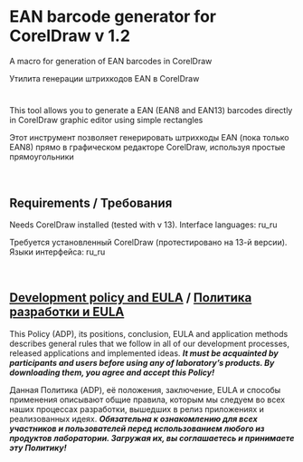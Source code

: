 # EAN barcode generator for CorelDraw v 1.2


A macro for generation of EAN barcodes in CorelDraw

Утилита генерации штрихкодов EAN в CorelDraw


#

This tool allows you to generate a EAN (EAN8 and EAN13) barcodes directly
in CorelDraw graphic editor using simple rectangles

Этот инструмент позволяет генерировать штрихкоды EAN (пока только EAN8)
прямо в графическом редакторе CorelDraw, используя простые прямоугольники

&nbsp;



## Requirements / Требования

Needs CorelDraw installed (tested with v 13). Interface languages: ru_ru

Требуется установленный CorelDraw (протестировано на 13-й версии). Языки интерфейса: ru_ru

&nbsp;



## [Development policy and EULA](https://adslbarxatov.github.io/ADP) / [Политика разработки и EULA](https://adslbarxatov.github.io/ADP/ru)

This Policy (ADP), its positions, conclusion, EULA and application methods
describes general rules that we follow in all of our development processes, released applications and implemented ideas.
***It must be acquainted by participants and users before using any of laboratory’s products.
By downloading them, you agree and accept this Policy!***

Данная Политика (ADP), её положения, заключение, EULA и способы применения
описывают общие правила, которым мы следуем во всех наших процессах разработки, вышедших в релиз приложениях
и реализованных идеях.
***Обязательна к ознакомлению для всех участников и пользователей перед использованием любого из продуктов лаборатории.
Загружая их, вы соглашаетесь и принимаете эту Политику!***
